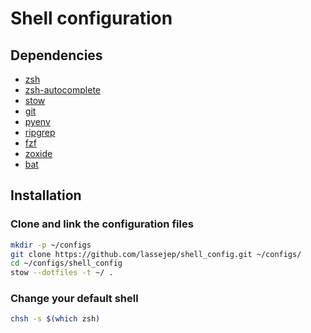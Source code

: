 # Shell configuration

## Dependencies
- [zsh](https://www.zsh.org/)
- [zsh-autocomplete](https://github.com/marlonrichert/zsh-autocomplete)
- [stow](https://www.gnu.org/software/stow/)
- [git](https://git-scm.com/)
- [pyenv](https://github.com/pyenv/pyenv)
- [ripgrep](https://github.com/BurntSushi/ripgrep)
- [fzf](https://github.com/junegunn/fzf)
- [zoxide](https://github.com/ajeetdsouza/zoxide)
- [bat](https://github.com/sharkdp/bat)

## Installation
### Clone and link the configuration files
```bash
mkdir -p ~/configs
git clone https://github.com/lassejep/shell_config.git ~/configs/
cd ~/configs/shell_config
stow --dotfiles -t ~/ .
```

### Change your default shell
```bash
chsh -s $(which zsh)
```
